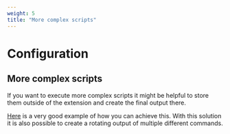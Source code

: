 ```yaml
---
weight: 5
title: "More complex scripts"
---
```


# **Configuration**

## **More complex scripts**

If you want to execute more complex scripts it might be helpful to store them outside of the extension and create the final output there. 

[Here](https://github.com/raujonas/executor/issues/31#issue-902528380) is a very good example of how you can achieve this. With this solution it is also possible to create a rotating output of multiple different commands.
